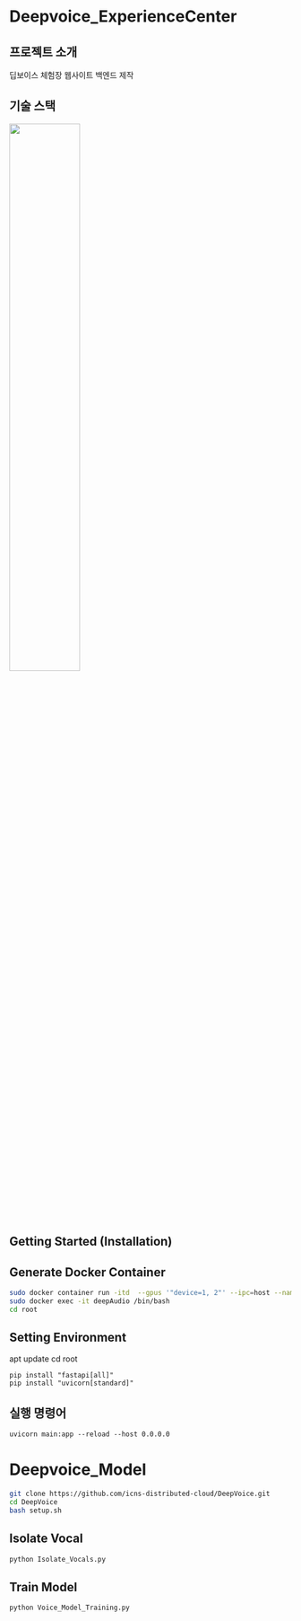 # Deepvoice_ExperienceCenter
## 프로젝트 소개
딥보이스 체험장 웹사이트 백엔드 제작

## 기술 스택
<img src="https://github.com/yuri0329/Deepvoice_ExperienceCenter/assets/104057240/aeb61790-1584-4b4e-9628-9c118d9ee557.png" width="50%" height="50%"/>

## Getting Started (Installation)
## Generate Docker Container
```bash
sudo docker container run -itd  --gpus '"device=1, 2"' --ipc=host --name deepAudio -v /home/sun_server/jhk/WorldITShow:/content -p 10000:8080 -p 8000:8000 python:3.8
sudo docker exec -it deepAudio /bin/bash
cd root
```

## Setting Environment
apt update
cd root

````
pip install "fastapi[all]"
pip install "uvicorn[standard]"
````

## 실행 명령어
````
uvicorn main:app --reload --host 0.0.0.0
````

# Deepvoice_Model
```bash
git clone https://github.com/icns-distributed-cloud/DeepVoice.git
cd DeepVoice
bash setup.sh
```

## Isolate Vocal
```bash
python Isolate_Vocals.py
```

## Train Model
```bash
python Voice_Model_Training.py
```
